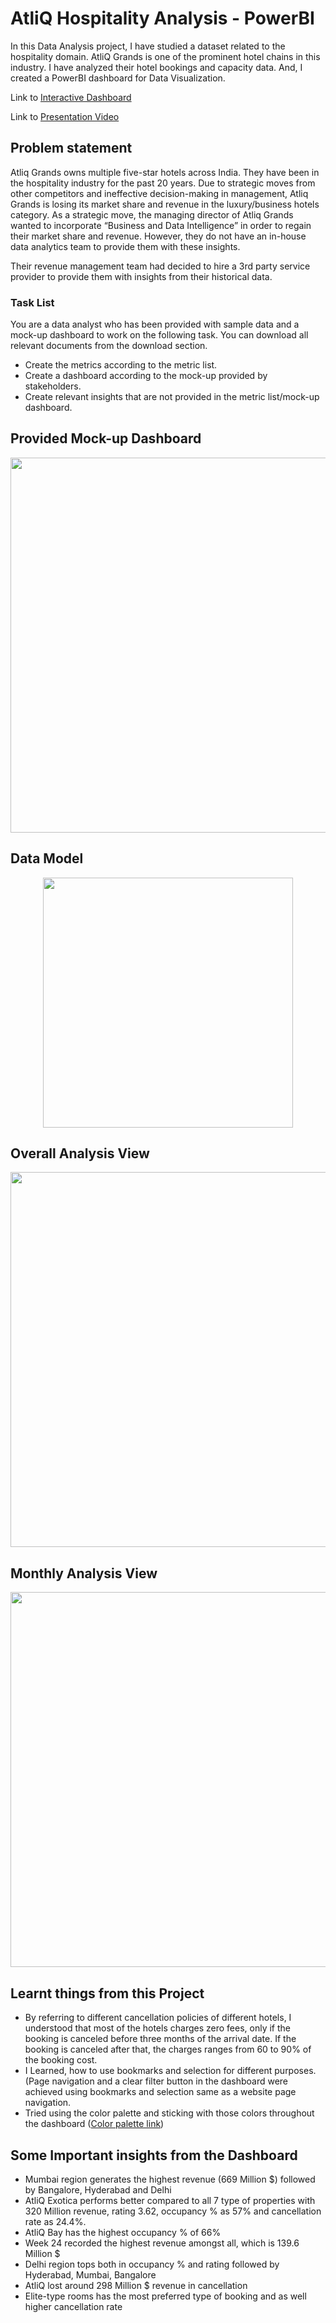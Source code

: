 # AtliQ Hospitality Analysis - PowerBI
In this Data Analysis project, I have studied a dataset related to the hospitality domain. AtliQ Grands is one of the prominent hotel chains in this industry. I have analyzed their hotel bookings and capacity data. And, I created a PowerBI dashboard for Data Visualization.

Link to [Interactive Dashboard]()

Link to [Presentation Video]()

## Problem statement

Atliq Grands owns multiple five-star hotels across India. They have been in the hospitality industry for the past 20 years. Due to strategic moves from other competitors and ineffective decision-making in management, Atliq Grands is losing its market share and revenue in the luxury/business hotels category. As a strategic move, the managing director of Atliq Grands wanted to incorporate “Business and Data Intelligence” in order to regain their market share and revenue. However, they do not have an in-house data analytics team to provide them with these insights.

Their revenue management team had decided to hire a 3rd party service provider to provide them with insights from their historical data.

### Task List

You are a data analyst who has been provided with sample data and a mock-up dashboard to work on the following task. You can download all relevant documents from the download section.

- Create the metrics according to the metric list. 
- Create a dashboard according to the mock-up provided by stakeholders. 
- Create relevant insights that are not provided in the metric list/mock-up dashboard.

## Provided Mock-up Dashboard
<p align="center">
    <img src="" width="600">
</p>


## Data Model

<p align="center">
    <img src='' height="400">
</p>


## Overall Analysis View

<p align="center">
    <img src='' width="600">
</p>

## Monthly Analysis View

<p align="center">
    <img src='' width="600">
</p>

## Learnt things from this Project 
- By referring to different cancellation policies of different hotels, I understood that most of the hotels charges zero fees, only if the booking is canceled before three months of the arrival date. If the booking is canceled after that, the charges ranges from 60 to 90% of the booking cost.
- I Learned, how to use bookmarks and selection for different purposes. (Page navigation and a clear filter button in the dashboard were achieved using bookmarks and selection same as a website page navigation.
- Tried using the color palette and sticking with those colors throughout the dashboard ([Color palette link](https://colorhunt.co/palette/0766ad29adb2c5e898f3f3f3))

## Some Important insights from the Dashboard

- Mumbai region generates the highest revenue (669 Million $) followed by Bangalore, Hyderabad and Delhi
- AtliQ Exotica performs better compared to all 7 type of properties with 320 Million revenue, rating 3.62, occupancy % as 57% and cancellation rate as 24.4%.
- AtliQ Bay has the highest occupancy % of 66%
- Week 24 recorded the highest revenue amongst all, which is 139.6 Million $
- Delhi region tops both in occupancy % and rating followed by Hyderabad, Mumbai, Bangalore
- AtliQ lost around 298 Million $ revenue in cancellation 
- Elite-type rooms has the most preferred type of booking and as well higher cancellation rate
